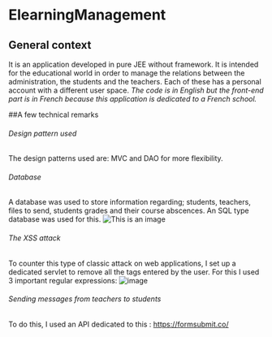 # ElearningManagement

## General context
It is an application developed in pure JEE without framework.  It is intended for the educational world in order to manage the relations between the administration, the students and the teachers.
Each of these has a personal account with a different user space. *The code is in English but the front-end part is in French because this application is dedicated to a French school.*

##A few technical remarks

###### Design pattern used
The design patterns used are: MVC and DAO for more flexibility.

###### Database
A database was used to store information regarding; students, teachers, files to send, students grades and their course abscences. An SQL type database was used for this.
![This is an image](https://user-images.githubusercontent.com/73532355/210249899-638efd92-d5fe-4ff9-8258-5acac8c4732d.png)

###### The XSS attack
To counter this type of classic attack on web applications, I set up a dedicated servlet to remove all the tags entered by the user. For this I used 3 important regular expressions:
![image](https://user-images.githubusercontent.com/73532355/210250334-513eb44e-2662-4ddc-b7b1-2036a99ed03a.png)

###### Sending messages from teachers to students
To do this, I used an API dedicated to this : https://formsubmit.co/

